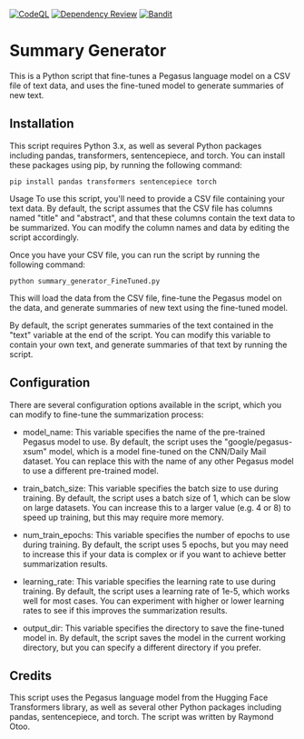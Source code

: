 [![CodeQL](https://github.com/rayotoo/Abstract_Title_Generation/actions/workflows/codeql.yml/badge.svg)](https://github.com/rayotoo/Abstract_Title_Generation/actions/workflows/codeql.yml) [![Dependency Review](https://github.com/rayotoo/Abstract_Title_Generation/actions/workflows/dependency-review.yml/badge.svg)](https://github.com/rayotoo/Abstract_Title_Generation/actions/workflows/dependency-review.yml)  [![Bandit](https://github.com/rayotoo/Abstract_Title_Generation/actions/workflows/bandit.yml/badge.svg)](https://github.com/rayotoo/Abstract_Title_Generation/actions/workflows/bandit.yml)

# Summary Generator

This is a Python script that fine-tunes a Pegasus language model on a CSV file of text data, and uses the fine-tuned model to generate summaries of new text.

## Installation
This script requires Python 3.x, as well as several Python packages including pandas, transformers, sentencepiece, and torch. You can install these packages using pip, by running the following command:

```
pip install pandas transformers sentencepiece torch
```
Usage
To use this script, you'll need to provide a CSV file containing your text data. By default, the script assumes that the CSV file has columns named "title" and "abstract", and that these columns contain the text data to be summarized. You can modify the column names and data by editing the script accordingly.

Once you have your CSV file, you can run the script by running the following command:
```
python summary_generator_FineTuned.py
```
This will load the data from the CSV file, fine-tune the Pegasus model on the data, and generate summaries of new text using the fine-tuned model.

By default, the script generates summaries of the text contained in the "text" variable at the end of the script. You can modify this variable to contain your own text, and generate summaries of that text by running the script.

## Configuration
There are several configuration options available in the script, which you can modify to fine-tune the summarization process:

- model_name: This variable specifies the name of the pre-trained Pegasus model to use. By default, the script uses the "google/pegasus-xsum" model, which is a model fine-tuned on the CNN/Daily Mail dataset. You can replace this with the name of any other Pegasus model to use a different pre-trained model.

- train_batch_size: This variable specifies the batch size to use during training. By default, the script uses a batch size of 1, which can be slow on large datasets. You can increase this to a larger value (e.g. 4 or 8) to speed up training, but this may require more memory.

- num_train_epochs: This variable specifies the number of epochs to use during training. By default, the script uses 5 epochs, but you may need to increase this if your data is complex or if you want to achieve better summarization results.

- learning_rate: This variable specifies the learning rate to use during training. By default, the script uses a learning rate of 1e-5, which works well for most cases. You can experiment with higher or lower learning rates to see if this improves the summarization results.

- output_dir: This variable specifies the directory to save the fine-tuned model in. By default, the script saves the model in the current working directory, but you can specify a different directory if you prefer.

## Credits
This script uses the Pegasus language model from the Hugging Face Transformers library, as well as several other Python packages including pandas, sentencepiece, and torch. The script was written by Raymond Otoo.





